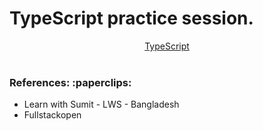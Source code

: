 # TypeScript practice session.

<div align="center"><a href="https://www.typescriptlang.org/">TypeScript</a></div><br>
</div>

<h3 align="left">References: :paperclips:</h3>
<ul>
<li><a href="https://www.youtube.com/playlist?list=PLHiZ4m8vCp9PgOOjdyNpc6AoBmKNrp_u3"></a>Learn with Sumit - LWS - Bangladesh</li>
<li><a href="https://fullstackopen.com/en/part9"></a>Fullstackopen</li>
</ul>